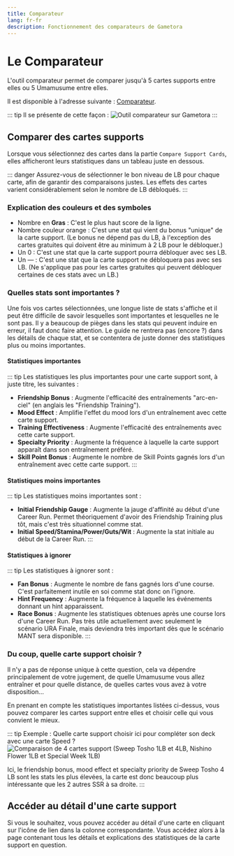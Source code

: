 ```yaml
---
title: Comparateur
lang: fr-fr
description: Fonctionnement des comparateurs de Gametora
---
```


# Le Comparateur

L'outil comparateur permet de comparer jusqu'à 5 cartes supports entre elles ou 5 Umamusume entre elles.

Il est disponible à l'adresse suivante : [Comparateur](https://gametora.com/umamusume/compare).

::: tip Il se présente de cette façon :
![Outil comparateur sur Gametora](/assets/Gametora/comparator_tool.png)
:::

## Comparer des cartes supports

Lorsque vous sélectionnez des cartes dans la partie `Compare Support Cards`, elles afficheront leurs statistiques dans un tableau juste en dessous.

::: danger
Assurez-vous de sélectionner le bon niveau de LB pour chaque carte, afin de garantir des comparaisons justes. Les effets des cartes varient considérablement selon le nombre de LB débloqués.
:::

### Explication des couleurs et des symboles

- Nombre en **Gras** : C'est le plus haut score de la ligne.
- Nombre couleur orange : C'est une stat qui vient du bonus "unique" de la carte support. (Le bonus ne dépend pas du LB, à l'exception des cartes gratuites qui doivent être au minimum à 2 LB pour le débloquer.)
- Un 0 : C'est une stat que la carte support pourra débloquer avec ses LB.
- Un — : C'est une stat que la carte support ne débloquera pas avec ses LB. (Ne s'applique pas pour les cartes gratuites qui peuvent débloquer certaines de ces stats avec un LB.)

### Quelles stats sont importantes ?

Une fois vos cartes sélectionnées, une longue liste de stats s'affiche et il peut être difficile de savoir lesquelles sont importantes et lesquelles ne le sont pas. Il y a beaucoup de pièges dans les stats qui peuvent induire en erreur, il faut donc faire attention. Le guide ne rentrera pas (encore ?) dans les détails de chaque stat, et se contentera de juste donner des statistiques plus ou moins importantes.

#### Statistiques importantes

::: tip Les statistiques les plus importantes pour une carte support sont, à juste titre, les suivantes :

- **Friendship Bonus** : Augmente l'efficacité des entraînements "arc-en-ciel" (en anglais les "Friendship Training").
- **Mood Effect** : Amplifie l'effet du mood lors d'un entraînement avec cette carte support.
- **Training Effectiveness** : Augmente l'efficacité des entraînements avec cette carte support.
- **Specialty Priority** : Augmente la fréquence à laquelle la carte support apparaît dans son entraînement préféré.
- **Skill Point Bonus** : Augmente le nombre de Skill Points gagnés lors d'un entraînement avec cette carte support.
  :::

#### Statistiques moins importantes

::: tip Les statistiques moins importantes sont :

- **Initial Friendship Gauge** : Augmente la jauge d'affinité au début d'une Career Run. Permet théoriquement d'avoir des Friendship Training plus tôt, mais c'est très situationnel comme stat.
- **Initial Speed/Stamina/Power/Guts/Wit** : Augmente la stat initiale au début de la Career Run.
  :::

#### Statistiques à ignorer

::: tip Les statistiques à ignorer sont :

- **Fan Bonus** : Augmente le nombre de fans gagnés lors d'une course. C'est parfaitement inutile en soi comme stat donc on l'ignore.
- **Hint Frequency** : Augmente la fréquence à laquelle les événements donnant un hint apparaissent.
- **Race Bonus** : Augmente les statistiques obtenues après une course lors d'une Career Run. Pas très utile actuellement avec seulement le scénario URA Finale, mais deviendra très important dès que le scénario MANT sera disponible.
  :::

### Du coup, quelle carte support choisir ?

Il n'y a pas de réponse unique à cette question, cela va dépendre principalement de votre jugement, de quelle Umamusume vous allez entraîner et pour quelle distance, de quelles cartes vous avez à votre disposition...

En prenant en compte les statistiques importantes listées ci-dessus, vous pouvez comparer les cartes support entre elles et choisir celle qui vous convient le mieux.

::: tip Exemple : Quelle carte support choisir ici pour compléter son deck avec une carte Speed ?
![Comparaison de 4 cartes support (Sweep Tosho 1LB et 4LB, Nishino Flower 1LB et Special Week 1LB)](/assets/Gametora/comparator_example.png)

Ici, le friendship bonus, mood effect et specialty priority de Sweep Tosho 4 LB sont les stats les plus élevées, la carte est donc beaucoup plus intéressante que les 2 autres SSR à sa droite.
:::

## Accéder au détail d'une carte support

Si vous le souhaitez, vous pouvez accéder au détail d'une carte en cliquant sur l'icône de lien dans la colonne correspondante. Vous accédez alors à la page contenant tous les détails et explications des statistiques de la carte support en question.
